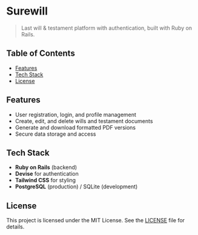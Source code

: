 # Surewill

> Last will & testament platform with authentication, built with Ruby on Rails.

## Table of Contents

* [Features](#features)
* [Tech Stack](#tech-stack)
* [License](#license)

## Features

* User registration, login, and profile management
* Create, edit, and delete wills and testament documents
* Generate and download formatted PDF versions
* Secure data storage and access

## Tech Stack

* **Ruby on Rails** (backend)
* **Devise** for authentication
* **Tailwind CSS** for styling
* **PostgreSQL** (production) / SQLite (development)

## License

This project is licensed under the MIT License. See the [LICENSE](LICENSE) file for details.
